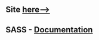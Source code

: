 ## Site [here-->](https://leo-zubiri.github.io/ecommerce-product-SASS/)
## SASS - [Documentation](./SASS.md)
